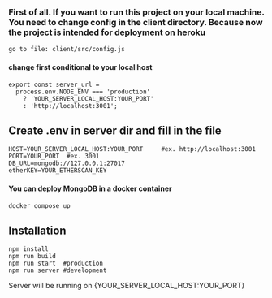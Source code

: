 ### First of all. If you want to run this project on your local machine. You need to change config in the client directory. Because now the project is intended for deployment on heroku

```
go to file: client/src/config.js
```

#### change first conditional to your local host

```
export const server_url =
  process.env.NODE_ENV === 'production'
    ? 'YOUR_SERVER_LOCAL_HOST:YOUR_PORT'
    : 'http://localhost:3001';
```

## Create .env in server dir and fill in the  file

```
HOST=YOUR_SERVER_LOCAL_HOST:YOUR_PORT     #ex. http://localhost:3001
PORT=YOUR_PORT  #ex. 3001
DB_URL=mongodb://127.0.0.1:27017
etherKEY=YOUR_ETHERSCAN_KEY
```

#### You can deploy MongoDB in a docker container

```
docker compose up
```

## Installation

```
npm install
npm run build
npm run start  #production
npm run server #development
```

Server will be running on {YOUR_SERVER_LOCAL_HOST:YOUR_PORT}
